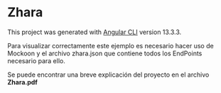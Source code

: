 # Zhara

This project was generated with [Angular CLI](https://github.com/angular/angular-cli) version 13.3.3.

Para visualizar correctamente este ejemplo es necesario hacer uso de Mockoon y el archivo zhara.json que contiene todos los EndPoints necesario para ello.

Se puede encontrar una breve explicación del proyecto en el archivo <b>Zhara.pdf</b>

